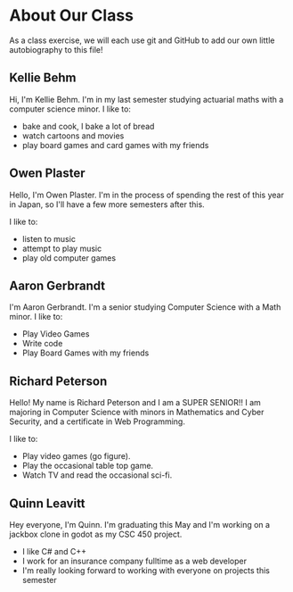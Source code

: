 # About Our Class
As a class exercise, we will each use git and GitHub to add our own little autobiography to this file!

## Kellie Behm
Hi, I'm Kellie Behm. I'm in my last semester studying actuarial maths with a computer science minor.
I like to: 
 * bake and cook, I bake a lot of bread
 * watch cartoons and movies
 * play board games and card games with my friends

## Owen Plaster
Hello, I'm Owen Plaster. I'm in the process of spending the rest of this year in Japan, so I'll have a few more semesters after this.

I like to:
 * listen to music
 * attempt to play music
 * play old computer games
 
## Aaron Gerbrandt
I'm Aaron Gerbrandt. I'm a senior studying Computer Science with a Math minor.
I like to:
 * Play Video Games
 * Write code
 * Play Board Games with my friends

## Richard Peterson
Hello!  My name is Richard Peterson and I am a SUPER SENIOR!!  I am majoring in Computer Science with minors in Mathematics and Cyber Security, and a certificate in Web Programming.

I like to: 
 * Play video games (go figure).
 * Play the occasional table top game.
 * Watch TV and read the occasional sci-fi.
 
## Quinn Leavitt
Hey everyone, I'm Quinn.
I'm graduating this May and I'm working on a jackbox clone in godot as my CSC 450 project.
 * I like C# and C++
 * I work for an insurance company fulltime as a web developer
 * I'm really looking forward to working with everyone on projects this semester